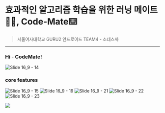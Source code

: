 # 효과적인 알고리즘 학습을 위한 러닝 메이트🏃‍♀️, Code-Mate⌨️
>서울여자대학교 GURU2 안드로이드 TEAM4 - 소데스까
---
### Hi - CodeMate!
![Slide 16_9 - 14](https://github.com/fjqmqjrm/SWU-GURU2-team4/assets/126189239/bb9bc522-bdbe-46e7-85e1-aaa5c7ed3e9b)
### core features
![Slide 16_9 - 15](https://github.com/fjqmqjrm/SWU-GURU2-team4/assets/126189239/8212cb1b-9207-4cbe-b58a-1206ed8d64ad)
![Slide 16_9 - 19](https://github.com/fjqmqjrm/SWU-GURU2-team4/assets/126189239/fb806359-f470-4ea4-bff2-360854343b22)
![Slide 16_9 - 21](https://github.com/fjqmqjrm/SWU-GURU2-team4/assets/126189239/b2031102-9812-47e5-9b65-f3b8b521a49e)
![Slide 16_9 - 22](https://github.com/fjqmqjrm/SWU-GURU2-team4/assets/126189239/6b105636-d5ea-44ef-8de5-011fc58cdeb5)
![Slide 16_9 - 23](https://github.com/fjqmqjrm/SWU-GURU2-team4/assets/126189239/d8a0aa8f-e49c-4ee9-a13a-b2cd0fd97894)


<img src="https://img.shields.io/badge/Python-3776AB?style=for-the-badge&logo=Python&logoColor=white">
